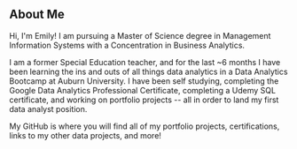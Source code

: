 ## About Me
Hi, I'm Emily! I am pursuing a Master of Science degree in Management Information Systems with a Concentration in Business Analytics. 

I am a former Special Education teacher, and for the last ~6 months I have been learning the ins and outs of all things data analytics in a Data Analytics Bootcamp at Auburn University. I have been self studying, completing the Google Data Analytics Professional Certificate, completing a Udemy SQL certificate, and working on portfolio projects -- all in order to land my first data analyst position. 

My GitHub is where you will find all of my portfolio projects, certifications, links to my other data projects, and more!
